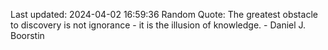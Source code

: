 Last updated: 2024-04-02 16:59:36
Random Quote: The greatest obstacle to discovery is not ignorance - it is the illusion of knowledge. - Daniel J. Boorstin
